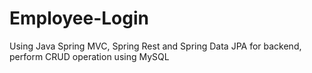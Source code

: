 # Employee-Login
Using Java Spring MVC, Spring Rest and Spring Data JPA for  backend, perform CRUD operation using MySQL
